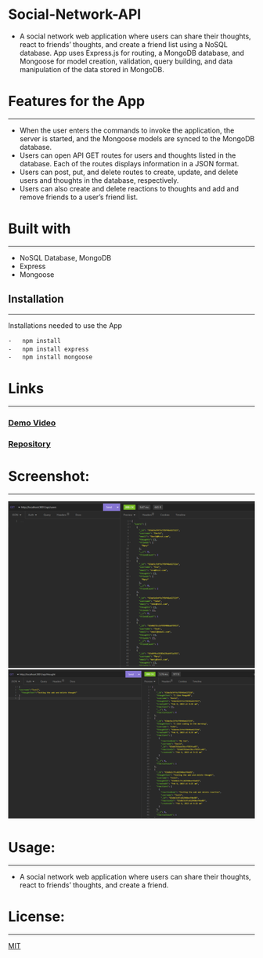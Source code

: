 

# Social-Network-API
-	A social network web application where users can share their thoughts, react to friends’ thoughts, and create a friend list using a NoSQL database. App uses Express.js for routing, a MongoDB database, and Mongoose for model creation, validation, query building, and data manipulation of the data stored in MongoDB.
# Features for the App 
-----------------------------------------------------------------------  
-	When the user enters the commands to invoke the application, the server is started, and the Mongoose models are synced to the MongoDB database.
-	Users can open API GET routes for users and thoughts listed in the database. Each of the routes displays information in a JSON format.
- Users can post, put, and delete routes to create, update, and delete users and thoughts in the database, respectively. 
- Users can also create and delete reactions to thoughts and add and remove friends to a user’s friend list.
# Built with
-----------------------------------------------------------------------
-	NoSQL Database, MongoDB
-	Express
-	Mongoose 
## Installation
-----------------------------------------------------------------------

Installations needed to use the App 
```bash
-	npm install 
-	npm install express
-	npm install mongoose
```
# Links
-----------------------------------------------------------------------
### [Demo Video](https://youtu.be/rMnoTxdJhcQ)
### [Repository](https://github.com/Micky-Ad/Social-Network-API)


# Screenshot:
----------------------------------------------------------------------

  ![Screenshot](assets/UserSampleScreenShot.PNG)
 ![Screenshot](assets/ThoughtSampleScreenShot.PNG)

# Usage:
----------------------------------------------------------------------
-	A social network web application where users can share their thoughts, react to friends’ thoughts, and create a friend.

# License:
-----------------------------------------------------------------------
[MIT](https://choosealicense.com/licenses/mit/)


